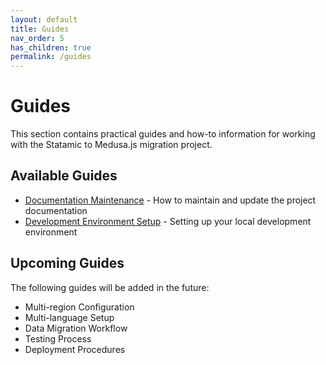 ```yaml
---
layout: default
title: Guides
nav_order: 5
has_children: true
permalink: /guides
---
```


# Guides

This section contains practical guides and how-to information for working with the Statamic to Medusa.js migration project.

## Available Guides

- [Documentation Maintenance](documentation-maintenance.md) - How to maintain and update the project documentation
- [Development Environment Setup](development.md) - Setting up your local development environment

## Upcoming Guides

The following guides will be added in the future:

- Multi-region Configuration
- Multi-language Setup
- Data Migration Workflow
- Testing Process
- Deployment Procedures 